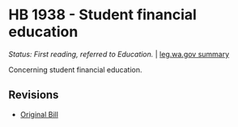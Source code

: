 # HB 1938 - Student financial education
*Status: First reading, referred to Education.* | [leg.wa.gov summary](https://app.leg.wa.gov/billsummary?BillNumber=1938&Year=2021)

Concerning student financial education.

## Revisions
* [Original Bill](1/)
